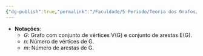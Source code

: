```yaml
---
{"dg-publish":true,"permalink":"/Faculdade/5 Periodo/Teoria dos Grafos/Sub-Notes/Conceitos Básicos/","tags":["grafos"]}
---
```



- **Notações**:
	- *G*: Grafo com conjunto de vértices V(G) e conjunto de arestas E(G).
	- *n*: Número de vértices de G.
	- *m*: Número de arestas de G.

<style> .container {font-family: sans-serif; text-align: center;} .button-wrapper button {z-index: 1;height: 40px; width: 100px; margin: 10px;padding: 5px;} .excalidraw .App-menu_top .buttonList { display: flex;} .excalidraw-wrapper { height: 800px; margin: 50px; position: relative;} :root[dir="ltr"] .excalidraw .layer-ui__wrapper .zen-mode-transition.App-menu_bottom--transition-left {transform: none;} </style><script src="https://cdn.jsdelivr.net/npm/react@17/umd/react.production.min.js"></script><script src="https://cdn.jsdelivr.net/npm/react-dom@17/umd/react-dom.production.min.js"></script><script type="text/javascript" src="https://cdn.jsdelivr.net/npm/@excalidraw/excalidraw@0/dist/excalidraw.production.min.js"></script><div id="Drawing_2024-03-17_1752.11.excalidraw.md1"></div><script>(function(){const InitialData={"type":"excalidraw","version":2,"source":"https://github.com/zsviczian/obsidian-excalidraw-plugin/releases/tag/2.0.24","elements":[{"id":"m__w-3O2se0RxAF6xNKwY","type":"ellipse","x":-237.83984593288878,"y":-127.05612529896217,"width":21.455796767742868,"height":18.186031696330048,"angle":0,"strokeColor":"#1e1e1e","backgroundColor":"transparent","fillStyle":"solid","strokeWidth":2,"strokeStyle":"solid","roughness":1,"opacity":100,"groupIds":["yT83nXoXPczJuJ79fJIJ9"],"frameId":null,"roundness":{"type":2},"seed":1934291802,"version":82,"versionNonce":1030642138,"isDeleted":false,"boundElements":null,"updated":1710708959857,"link":null,"locked":false},{"id":"wPFhmt8e","type":"text","x":-233.5240003139031,"y":-111.80186387976904,"width":11.3599853515625,"height":25,"angle":0,"strokeColor":"#1e1e1e","backgroundColor":"transparent","fillStyle":"solid","strokeWidth":2,"strokeStyle":"solid","roughness":1,"opacity":100,"groupIds":["yT83nXoXPczJuJ79fJIJ9"],"frameId":null,"roundness":null,"seed":704523354,"version":77,"versionNonce":1425673882,"isDeleted":false,"boundElements":null,"updated":1710708959857,"link":null,"locked":false,"text":"u","rawText":"u","fontSize":20,"fontFamily":1,"textAlign":"left","verticalAlign":"top","baseline":18,"containerId":null,"originalText":"u","lineHeight":1.25},{"id":"WNfo4mPj7oBzBueDPxkis","type":"line","x":-215.7890922958844,"y":-117.42512739767741,"width":65.96520665238668,"height":1.081396830366998,"angle":0,"strokeColor":"#1e1e1e","backgroundColor":"transparent","fillStyle":"solid","strokeWidth":2,"strokeStyle":"solid","roughness":1,"opacity":100,"groupIds":["yT83nXoXPczJuJ79fJIJ9"],"frameId":null,"roundness":{"type":2},"seed":1300629062,"version":190,"versionNonce":313600858,"isDeleted":false,"boundElements":null,"updated":1710708959857,"link":null,"locked":false,"points":[[0,0],[65.96520665238668,-1.081396830366998]],"lastCommittedPoint":null,"startBinding":null,"endBinding":null,"startArrowhead":null,"endArrowhead":null},{"id":"UodOMKIPxDMYplg-L6V_Z","type":"ellipse","x":-148.30993008098395,"y":-126.94141950490697,"width":16.869790553725124,"height":15.355834991211324,"angle":0,"strokeColor":"#1e1e1e","backgroundColor":"transparent","fillStyle":"solid","strokeWidth":2,"strokeStyle":"solid","roughness":1,"opacity":100,"groupIds":["yT83nXoXPczJuJ79fJIJ9"],"frameId":null,"roundness":{"type":2},"seed":665602374,"version":91,"versionNonce":1827057690,"isDeleted":false,"boundElements":null,"updated":1710708959857,"link":null,"locked":false},{"id":"z2Ve39ME","type":"text","x":-144.20062212558938,"y":-113.53209880835624,"width":10.459991455078125,"height":25,"angle":0,"strokeColor":"#1e1e1e","backgroundColor":"transparent","fillStyle":"solid","strokeWidth":2,"strokeStyle":"solid","roughness":1,"opacity":100,"groupIds":["yT83nXoXPczJuJ79fJIJ9"],"frameId":null,"roundness":null,"seed":2044071366,"version":92,"versionNonce":395156698,"isDeleted":false,"boundElements":null,"updated":1710708959857,"link":null,"locked":false,"text":"v","rawText":"v","fontSize":20,"fontFamily":1,"textAlign":"left","verticalAlign":"top","baseline":18,"containerId":null,"originalText":"v","lineHeight":1.25},{"id":"1gb5sA8i","type":"text","x":-190.26812709922334,"y":-150.51587040690748,"width":10.939987182617188,"height":25,"angle":0,"strokeColor":"#1e1e1e","backgroundColor":"transparent","fillStyle":"solid","strokeWidth":2,"strokeStyle":"solid","roughness":1,"opacity":100,"groupIds":["yT83nXoXPczJuJ79fJIJ9"],"frameId":null,"roundness":null,"seed":337262534,"version":78,"versionNonce":1345909146,"isDeleted":false,"boundElements":null,"updated":1710708959857,"link":null,"locked":false,"text":"e","rawText":"e","fontSize":20,"fontFamily":1,"textAlign":"left","verticalAlign":"top","baseline":18,"containerId":null,"originalText":"e","lineHeight":1.25},{"id":"NwObADirm2TNjo7o1EVZs","type":"line","x":-215.26668763084885,"y":-118.63295766122904,"width":85.64662896506601,"height":1.081396830366998,"angle":0,"strokeColor":"#1e1e1e","backgroundColor":"transparent","fillStyle":"solid","strokeWidth":2,"strokeStyle":"solid","roughness":1,"opacity":100,"groupIds":[],"frameId":null,"roundness":{"type":2},"seed":286578970,"version":445,"versionNonce":701154886,"isDeleted":true,"boundElements":null,"updated":1710708897360,"link":null,"locked":false,"points":[[0,0],[85.64662896506601,-1.081396830366998]],"lastCommittedPoint":null,"startBinding":null,"endBinding":null,"startArrowhead":null,"endArrowhead":null},{"id":"YjN-8N4d8HKQKExYcQ3zV","type":"line","x":-216.56436382728924,"y":-116.68644336656845,"width":91.05361311690098,"height":0,"angle":0,"strokeColor":"#1e1e1e","backgroundColor":"transparent","fillStyle":"solid","strokeWidth":2,"strokeStyle":"solid","roughness":1,"opacity":100,"groupIds":[],"frameId":null,"roundness":{"type":2},"seed":1785073030,"version":252,"versionNonce":1894301830,"isDeleted":true,"boundElements":null,"updated":1710708905993,"link":null,"locked":false,"points":[[0,0],[91.05361311690098,0]],"lastCommittedPoint":null,"startBinding":null,"endBinding":null,"startArrowhead":null,"endArrowhead":null}],"appState":{"theme":"dark","viewBackgroundColor":"#ffffff","currentItemStrokeColor":"#1e1e1e","currentItemBackgroundColor":"transparent","currentItemFillStyle":"solid","currentItemStrokeWidth":2,"currentItemStrokeStyle":"solid","currentItemRoughness":1,"currentItemOpacity":100,"currentItemFontFamily":1,"currentItemFontSize":20,"currentItemTextAlign":"left","currentItemStartArrowhead":null,"currentItemEndArrowhead":"arrow","scrollX":353.60429102843955,"scrollY":226.79066416823292,"zoom":{"value":3.2666362544690726},"currentItemRoundness":"round","gridSize":null,"gridColor":{"Bold":"#C9C9C9FF","Regular":"#EDEDEDFF"},"currentStrokeOptions":null,"previousGridSize":null,"frameRendering":{"enabled":true,"clip":true,"name":true,"outline":true}},"files":{}};InitialData.scrollToContent=true;App=()=>{const e=React.useRef(null),t=React.useRef(null),[n,i]=React.useState({width:void 0,height:void 0});return React.useEffect(()=>{i({width:t.current.getBoundingClientRect().width,height:t.current.getBoundingClientRect().height});const e=()=>{i({width:t.current.getBoundingClientRect().width,height:t.current.getBoundingClientRect().height})};return window.addEventListener("resize",e),()=>window.removeEventListener("resize",e)},[t]),React.createElement(React.Fragment,null,React.createElement("div",{className:"excalidraw-wrapper",ref:t},React.createElement(ExcalidrawLib.Excalidraw,{ref:e,width:n.width,height:n.height,initialData:InitialData,viewModeEnabled:!0,zenModeEnabled:!0,gridModeEnabled:!1})))},excalidrawWrapper=document.getElementById("Drawing_2024-03-17_1752.11.excalidraw.md1");ReactDOM.render(React.createElement(App),excalidrawWrapper);})();</script>